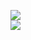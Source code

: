 [![](https://img.shields.io/badge/Made%20With-Github%20Spray-lightgrey.svg?style=for-the-badge&logo=github)](https://github.com/Annihil/github-spray#3939)  
[![](https://i.imgur.com/2DrTn0Z.gif)](https://github.com/Annihil/github-spray)